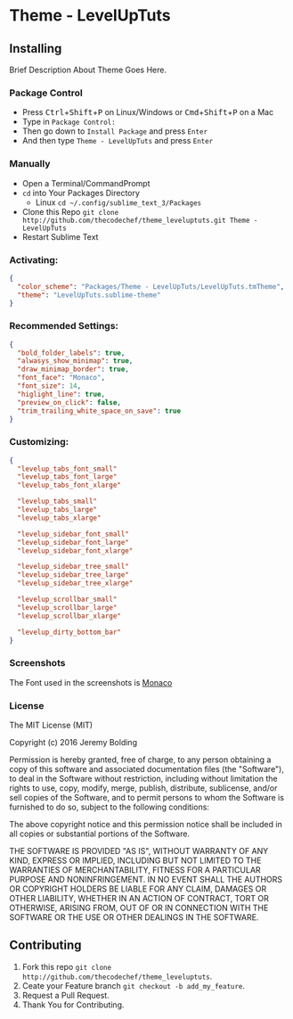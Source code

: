 # Theme - LevelUpTuts

## Installing

Brief Description About Theme Goes Here.

### Package Control

  * Press <kbd>Ctrl</kbd>+<kbd>Shift</kbd>+<kbd>P</kbd> on Linux/Windows or <kbd>Cmd</kbd>+<kbd>Shift</kbd>+<kbd>P</kbd> on a Mac
  * Type in `Package Control:`
  * Then go down to `Install Package` and press `Enter`
  * And then type `Theme - LevelUpTuts` and press `Enter`

### Manually

  * Open a Terminal/CommandPrompt
  * `cd` into Your Packages Directory
    * Linux `cd ~/.config/sublime_text_3/Packages`
  * Clone this Repo `git clone http://github.com/thecodechef/theme_leveluptuts.git Theme - LevelUpTuts`
  * Restart Sublime Text

### Activating:

```json
{
  "color_scheme": "Packages/Theme - LevelUpTuts/LevelUpTuts.tmTheme",
  "theme": "LevelUpTuts.sublime-theme"
}
```
### Recommended Settings:

```json
{
  "bold_folder_labels": true,
  "alwasys_show_minimap": true,
  "draw_minimap_border": true,
  "font_face": "Monaco",
  "font_size": 14,
  "higlight_line": true,
  "preview_on_click": false,
  "trim_trailing_white_space_on_save": true
}
```

### Customizing:

```json
{
  "levelup_tabs_font_small"
  "levelup_tabs_font_large"
  "levelup_tabs_font_xlarge"

  "levelup_tabs_small"
  "levelup_tabs_large"
  "levelup_tabs_xlarge"

  "levelup_sidebar_font_small"
  "levelup_sidebar_font_large"
  "levelup_sidebar_font_xlarge"

  "levelup_sidebar_tree_small"
  "levelup_sidebar_tree_large"
  "levelup_sidebar_tree_xlarge"

  "levelup_scrollbar_small"
  "levelup_scrollbar_large"
  "levelup_scrollbar_xlarge"

  "levelup_dirty_bottom_bar"
}
```
### Screenshots

The Font used in the screenshots is [Monaco](http://github.com/todylu/monaco.ttf)

### License

The MIT License (MIT)

Copyright (c) 2016 Jeremy Bolding

Permission is hereby granted, free of charge, to any person obtaining a copy
of this software and associated documentation files (the "Software"), to deal
in the Software without restriction, including without limitation the rights
to use, copy, modify, merge, publish, distribute, sublicense, and/or sell
copies of the Software, and to permit persons to whom the Software is
furnished to do so, subject to the following conditions:

The above copyright notice and this permission notice shall be included in all
copies or substantial portions of the Software.

THE SOFTWARE IS PROVIDED "AS IS", WITHOUT WARRANTY OF ANY KIND, EXPRESS OR
IMPLIED, INCLUDING BUT NOT LIMITED TO THE WARRANTIES OF MERCHANTABILITY,
FITNESS FOR A PARTICULAR PURPOSE AND NONINFRINGEMENT. IN NO EVENT SHALL THE
AUTHORS OR COPYRIGHT HOLDERS BE LIABLE FOR ANY CLAIM, DAMAGES OR OTHER
LIABILITY, WHETHER IN AN ACTION OF CONTRACT, TORT OR OTHERWISE, ARISING FROM,
OUT OF OR IN CONNECTION WITH THE SOFTWARE OR THE USE OR OTHER DEALINGS IN THE
SOFTWARE.

## Contributing

  1. Fork this repo `git clone http://github.com/thecodechef/theme_leveluptuts`.
  2. Ceate your Feature branch `git checkout -b add_my_feature`.
  3. Request a Pull Request.
  4. Thank You for Contributing.